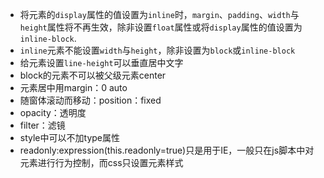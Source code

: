 - 将元素的`display`属性的值设置为`inline`时，`margin`、`padding`、`width`与`height`属性将不再生效，除非设置`float`属性或将`display`属性的值设置为`inline-block`.
- `inline`元素不能设置`width`与`height`，除非设置为`block`或`inline-block`
- 给元素设置`line-height`可以垂直居中文字
- block的元素不可以被父级元素center
- 元素居中用margin：0 auto
- 随窗体滚动而移动：position：fixed
- opacity：透明度
- filter：滤镜
- style中可以不加type属性
- readonly:expression(this.readonly=true)只是用于IE，一般只在js脚本中对元素进行行为控制，而css只设置元素样式
